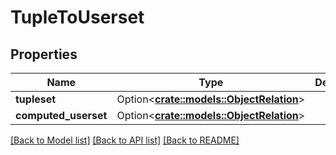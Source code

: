# TupleToUserset

## Properties

Name | Type | Description | Notes
------------ | ------------- | ------------- | -------------
**tupleset** | Option<[**crate::models::ObjectRelation**](ObjectRelation.md)> |  | [optional]
**computed_userset** | Option<[**crate::models::ObjectRelation**](ObjectRelation.md)> |  | [optional]

[[Back to Model list]](../README.md#documentation-for-models) [[Back to API list]](../README.md#documentation-for-api-endpoints) [[Back to README]](../README.md)


